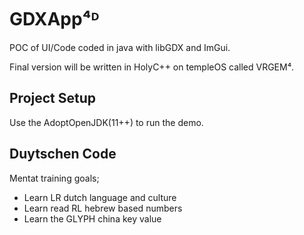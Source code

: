 # GDXApp⁴ᴰ

POC of UI/Code coded in java with libGDX and ImGui.

Final version will be written in HolyC++ on templeOS called VRGEM⁴.

## Project Setup

Use the AdoptOpenJDK(11++) to run the demo.

## Duytschen Code

Mentat training goals;
* Learn LR dutch language and culture
* Learn read RL hebrew based numbers
* Learn the GLYPH china key value
